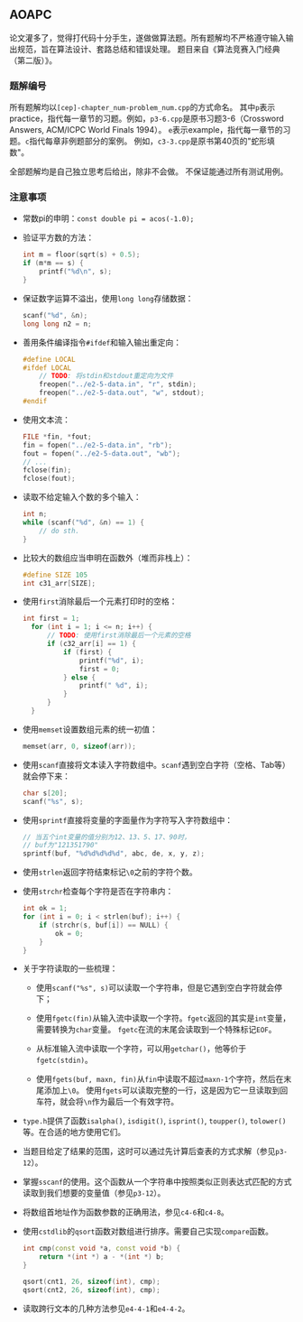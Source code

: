 ## AOAPC

论文灌多了，觉得打代码十分手生，遂做做算法题。所有题解均不严格遵守输入输出规范，旨在算法设计、套路总结和错误处理。
题目来自《算法竞赛入门经典（第二版）》。

### 题解编号

所有题解均以`[cep]-chapter_num-problem_num.cpp`的方式命名。
其中`p`表示practice，指代每一章节的习题。例如，`p3-6.cpp`是原书习题3-6（Crossword Answers, ACM/ICPC World Finals 1994）。
`e`表示example，指代每一章节的习题。`c`指代每章非例题部分的案例。
例如，`c3-3.cpp`是原书第40页的"蛇形填数"。

全部题解均是自己独立思考后给出，除非不会做。
不保证能通过所有测试用例。


### 注意事项

* 常数pi的申明：`const double pi = acos(-1.0);`
* 验证平方数的方法：
  ```C++
  int m = floor(sqrt(s) + 0.5);
  if (m*m == s) {
      printf("%d\n", s);
  }
  ```
* 保证数字运算不溢出，使用`long long`存储数据：
  ```C++
  scanf("%d", &n);
  long long n2 = n; 
  ```
* 善用条件编译指令`#ifdef`和输入输出重定向：
  ```C++
  #define LOCAL
  #ifdef LOCAL
      // TODO: 将stdin和stdout重定向为文件
      freopen("../e2-5-data.in", "r", stdin);
      freopen("../e2-5-data.out", "w", stdout);
  #endif
  ```
* 使用文本流：
  ```C++
  FILE *fin, *fout;
  fin = fopen("../e2-5-data.in", "rb");
  fout = fopen("../e2-5-data.out", "wb");
  // ...
  fclose(fin);
  fclose(fout);
  ```
* 读取不给定输入个数的多个输入：
  ```C++
  int n;
  while (scanf("%d", &n) == 1) {
      // do sth.
  }
  ```
* 比较大的数组应当申明在函数外（堆而非栈上）：
  ```C++
  #define SIZE 105
  int c31_arr[SIZE];
  ```
* 使用`first`消除最后一个元素打印时的空格：
  ```C++
  int first = 1;
    for (int i = 1; i <= n; i++) {
        // TODO: 使用first消除最后一个元素的空格
        if (c32_arr[i] == 1) {
            if (first) {
                printf("%d", i);
                first = 0;
            } else {
                printf(" %d", i);
            }
        }
    }
  ```
* 使用`memset`设置数组元素的统一初值：
  ```C++
  memset(arr, 0, sizeof(arr));
  ```
* 使用`scanf`直接将文本读入字符数组中。`scanf`遇到空白字符（空格、Tab等）就会停下来：
  ```C++
  char s[20];
  scanf("%s", s);
  ```
* 使用`sprintf`直接将变量的字面量作为字符写入字符数组中：
  ```C++
  // 当五个int变量的值分别为12、13、5、17、90时，
  // buf为"121351790"
  sprintf(buf, "%d%d%d%d%d", abc, de, x, y, z);
  ```
* 使用`strlen`返回字符结束标记`\0`之前的字符个数。
* 使用`strchr`检查每个字符是否在字符串内：
  ```C++
  int ok = 1;
  for (int i = 0; i < strlen(buf); i++) {
      if (strchr(s, buf[i]) == NULL) {
          ok = 0;
      }
  }
  ```
* 关于字符读取的一些梳理：

   + 使用`scanf("%s", s)`可以读取一个字符串，但是它遇到空白字符就会停下；

   + 使用`fgetc(fin)`从输入流中读取一个字符。`fgetc`返回的其实是`int`变量，需要转换为`char`变量。
   `fgetc`在流的末尾会读取到一个特殊标记`EOF`。
   
   + 从标准输入流中读取一个字符，可以用`getchar()`，他等价于`fgetc(stdin)`。
   
   + 使用`fgets(buf, maxn, fin)`从`fin`中读取不超过`maxn-1`个字符，然后在末尾添加上`\0`。
   使用`fgets`可以读取完整的一行，这是因为它一旦读取到回车符，就会将`\n`作为最后一个有效字符。
* `type.h`提供了函数`isalpha()`, `isdigit()`, `isprint()`, `toupper()`, `tolower()`等。在合适的地方使用它们。
* 当题目给定了结果的范围，这时可以通过先计算后查表的方式求解（参见`p3-12`）。
* 掌握`sscanf`的使用。这个函数从一个字符串中按照类似正则表达式匹配的方式读取到我们想要的变量值（参见`p3-12`）。
* 将数组首地址作为函数参数的正确用法，参见`c4-6`和`c4-8`。
* 使用`cstdlib`的`qsort`函数对数组进行排序。需要自己实现`compare`函数。
  ```C++
  int cmp(const void *a, const void *b) {
      return *(int *) a - *(int *) b;
  }
  
  qsort(cnt1, 26, sizeof(int), cmp);
  qsort(cnt2, 26, sizeof(int), cmp);
  ```
* 读取跨行文本的几种方法参见`e4-4-1`和`e4-4-2`。
